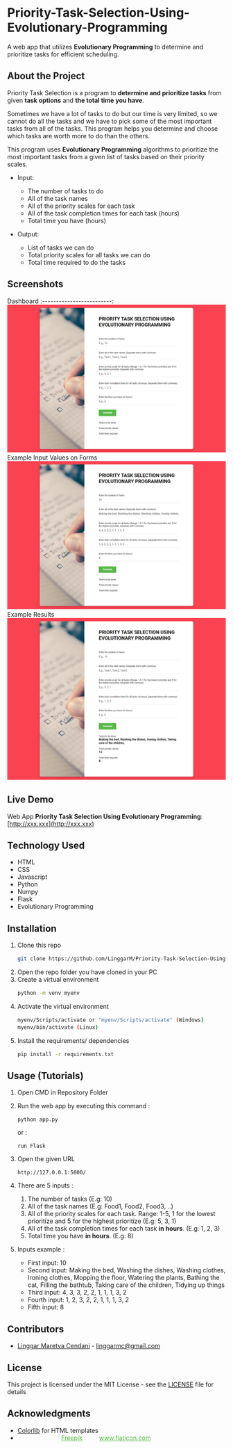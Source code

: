 # Priority-Task-Selection-Using-Evolutionary-Programming
A web app that utilizes **Evolutionary Programming** to determine and prioritize tasks for efficient scheduling.

## About the Project

Priority Task Selection is a program to **determine and prioritize tasks** from given **task options** and **the total time you have**.

Sometimes we have a lot of tasks to do but our time is very limited, so we cannot do all the tasks and we have to pick some of the most important tasks from all of the tasks. This program helps you determine and choose which tasks are worth more to do than the others.

This program uses **Evolutionary Programming** algorithms to prioritize the most important tasks from a given list of tasks based on their priority scales.

* Input:
  * The number of tasks to do
  * All of the task names
  * All of the priority scales for each task
  * All of the task completion times for each task (hours)
  * Total time you have (hours)

* Output:
  * List of tasks we can do
  * Total priority scales for all tasks we can do
  * Total time required to do the tasks

## Screenshots
  Dashboard
  :-------------------------:
  ![Screenshots/1.%20Dashboard.png](Screenshots/1.%20Dashboard.png)
  Example Input Values on Forms
  ![Screenshots/2.%20Input%20Form.png](Screenshots/2.%20Input%20Form.png)
  Example Results
  ![Screenshots/3.%20Result.png](Screenshots/3.%20Result.png)

## Live Demo
Web App **Priority Task Selection Using Evolutionary Programming**: [http://xxx.xxx](http://xxx.xxx)

## Technology Used
* HTML
* CSS
* Javascript
* Python
* Numpy
* Flask
* Evolutionary Programming

## Installation

1. Clone this repo
   ```sh
   git clone https://github.com/LinggarM/Priority-Task-Selection-Using-Evolutionary-Programming
   ```
2. Open the repo folder you have cloned in your PC
3. Create a virtual environment
   ```sh
   python -m venv myenv
   ```
4. Activate the virtual environment
   ```sh
   myenv/Scripts/activate or "myenv/Scripts/activate" (Windows)
   myenv/bin/activate (Linux)
   ```
5. Install the requirements/ dependencies
   ```sh
   pip install -r requirements.txt
   ```

## Usage (Tutorials)

1. Open CMD in Repository Folder
2. Run the web app by executing this command :
   ```
   python app.py
   ```
   or :
   ```
   run Flask
   ```
3. Open the given URL
   ```
   http://127.0.0.1:5000/
   ```
4. There are 5 inputs :

    1. The number of tasks (E.g: 10)
    2. All of the task names (E.g: Food1, Food2, Food3, ..)
    3. All of the priority scales for each task. Range: 1-5, 1 for the lowest prioritize and 5 for the highest prioritize (E.g: 5, 3, 1)
    4. All of the task completion times for each task **in hours**. (E.g: 1, 2, 3)
    5. Total time you have **in hours**. (E.g: 8)

5. Inputs example :
    - First input: 10
    - Second input: Making the bed, Washing the dishes, Washing clothes, Ironing clothes, Mopping the floor, Watering the plants, Bathing the cat, Filling the bathtub, Taking care of the children, Tidying up things
    - Third input: 4, 3, 3, 2, 2, 1, 1, 1, 3, 2
    - Fourth input: 1, 2, 3, 2, 2, 1, 1, 1, 3, 2
    - Fifth input: 8

## Contributors
* [Linggar Maretva Cendani](https://github.com/LinggarM) - [linggarmc@gmail.com](mailto:linggarmc@gmail.com)

## License
This project is licensed under the MIT License - see the [LICENSE](LICENSE) file for details

## Acknowledgments
* [Colorlib](https://colorlib.com/) for HTML templates
* <div style = "color:#FFF">Icons made by <a style = "color:#57b846" href="https://www.freepik.com" title="Freepik">Freepik</a> from <a style = "color:#57b846" href="https://www.flaticon.com/" title="Flaticon">www.flaticon.com</a></div>
